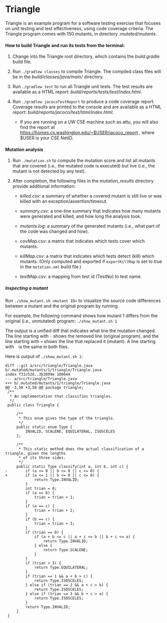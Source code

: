 # Triangle
Triangle is an example program for a software testing exercise that focuses on
unit testing and test effectiveness, using code coverage criteria.
The Triangle program comes with 150 mutants, in directory *.mutated/mutants*.

#### How to build Triangle and run its tests from the terminal:

1. Change into the Triangle root directory, which contains the *build.gradle* build
   file.

2. Run `./gradlew classes` to compile Triangle. The compiled class files will be in
   the *build/classes/java/main/* directory.

3. Run `./gradlew test` to run all Triangle unit tests. The test results are
   available as a HTML report: *build/reports/tests/test/index.html*.

4. Run `./gradlew jacocoTestReport` to produce a code coverage report.
   Coverage results are printed to the console and are available as
   a HTML report: *build/reports/jacoco/test/html/index.html*.
    * If you are running on a UW CSE machine such as attu, you will also find the report at
      https://homes.cs.washington.edu/~$USER/jacoco_report , where $USER is your CSE NetID.

#### Mutation analysis

1. Run `./mutation.sh` to compute the mutation score and list all mutants that
are covered (i.e., the mutated code is executed) but live (i.e., the mutant is
not detected by any test).

2. After completion, the following files in the *mutation_results* directory
provide additional information:

    - *killed.csv*:  a summary of whether a covered mutant is still live or was
                     killed with an exception/assertion/timeout.

    - *summary.csv*: a one-line summary that indicates how many mutants were
                     generated and killed, and how long the analysis took.

    - *mutants.log*: a summary of the generated mutants (i.e., what part of the
                     code was changed and how).

    - *covMap.csv*:  a matrix that indicates which tests cover which mutants.

    - *killMap.csv*: a matrix that indicates which tests detect (kill) which
                     mutants. (Only computed and exported if `exportKillMap` is
                     set to true in the `mutation.xml` build file.)

    - *testMap.csv*: a mapping from test id (TestNo) to test name.

##### Inspecting a mutant

Run `./show_mutant.sh <mutant ID>` to visualize the source code
differences between a mutant and the original program by running.

For example, the following command shows how mutant 1 differs from the original
(i.e., unmutated) program:
`./show_mutant.sh 1`

The output is a unified diff that indicates what line the mutation changed.
The line starting with `-` shows the removed line (original program),
and the line starting with `+` shows the line that replaced it (mutant).
A line starting with ` ` is the same in both files.

Here is output of `./show_mutant.sh 1`:

```
diff --git a/src/triangle/Triangle.java b/.mutated/mutants/1/triangle/Triangle.java
index f31c52d..3b3899e 100644
--- a/src/triangle/Triangle.java
+++ b/.mutated/mutants/1/triangle/Triangle.java
@@ -3,50 +3,50 @@ package triangle;
 /**
  * An implementation that classifies triangles.
  */
 public class Triangle {

     /**
      * This enum gives the type of the triangle.
      */
     public static enum Type {
         INVALID, SCALENE, EQUILATERAL, ISOSCELES
     };

     /**
      * This static method does the actual classification of a triangle, given the lengths
      * of its three sides.
      */
     public static Type classify(int a, int b, int c) {
-        if (a <= 0 || b <= 0 || c <= 0) {
+        if (a <= 1 || b <= 0 || c <= 0) {
             return Type.INVALID;
         }
         int trian = 0;
         if (a == b) {
             trian = trian + 1;
         }
         if (a == c) {
             trian = trian + 2;
         }
         if (b == c) {
             trian = trian + 3;
         }
         if (trian == 0) {
             if (a + b <= c || a + c <= b || b + c <= a) {
                 return Type.INVALID;
             } else {
                 return Type.SCALENE;
             }
         }
         if (trian > 3) {
             return Type.EQUILATERAL;
         }
         if (trian == 1 && a + b > c) {
             return Type.ISOSCELES;
         } else if (trian == 2 && a + c > b) {
             return Type.ISOSCELES;
         } else if (trian == 3 && b + c > a) {
             return Type.ISOSCELES;
         }
         return Type.INVALID;
     }
 }
```
